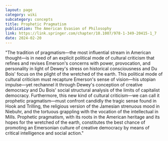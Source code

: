 ```yaml
---
layout: page
category: wiki
subcategory: concepts
title: Prophetic Pragmatism
publication: The American Evasion of Philosophy
link: https://link.springer.com/chapter/10.1007/978-1-349-20415-1_7
date: 2024-02-20
---
```


"The tradition of pragmatism—the most influential stream in American thought—is in need of an explicit political mode of cultural criticism that refines and revises Emerson's concerns with power, provocation, and personality in light of Dewey's stress on historical consciousness and Du Bois' focus on the plight of the wretched of the earth. This political mode of cultural criticism must recapture Emerson's sense of vision—his utopian impulse—yet rechannel it through Dewey's conception of creative democracy and Du Bois' social structural analysis of the limits of capitalist democracy. Furthermore, this new kind of cultural criticism—we can call it prophetic pragmatism—must confront candidly the tragic sense found in Hook and Trilling, the religious version of the Jamesian strenuous mood in Niebuhr, and the tortuous grappling with the vocation of the intellectual in Mills. Prophetic pragmatism, with its roots in the American heritage and its hopes for the wretched of the earth, constitutes the best chance of promoting an Emersonian culture of creative democracy by means of critical intelligence and social action."
